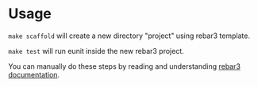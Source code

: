 # Usage

`make scaffold` will create a new directory "project" using rebar3 template.

`make test` will run eunit inside the new rebar3 project.

You can manually do these steps by reading and understanding [rebar3 documentation](http://www.rebar3.org/docs/basic-usage).

